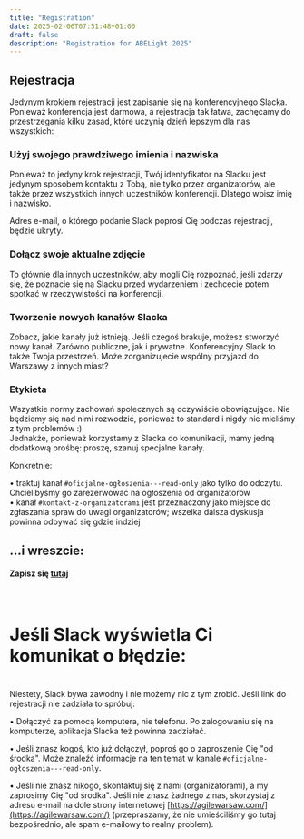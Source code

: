 ```yaml
---
title: "Registration"
date: 2025-02-06T07:51:48+01:00
draft: false
description: "Registration for ABELight 2025"
---
```


## Rejestracja

Jedynym krokiem rejestracji jest zapisanie się na konferencyjnego Slacka.
Ponieważ konferencja jest darmowa, a rejestracja tak łatwa, zachęcamy do przestrzegania kilku zasad, które uczynią dzień lepszym dla nas wszystkich:

### Użyj swojego prawdziwego imienia i nazwiska

Ponieważ to jedyny krok rejestracji, Twój identyfikator na Slacku jest jedynym sposobem kontaktu z Tobą, nie tylko przez organizatorów, ale także przez wszystkich innych uczestników konferencji. Dlatego wpisz imię i nazwisko.

Adres e-mail, o którego podanie Slack poprosi Cię podczas rejestracji, będzie ukryty.

### Dołącz swoje aktualne zdjęcie

To głównie dla innych uczestników, aby mogli Cię rozpoznać, jeśli zdarzy się, że poznacie się na Slacku przed wydarzeniem i zechcecie potem spotkać w rzeczywistości na konferencji.

### Tworzenie nowych kanałów Slacka

Zobacz, jakie kanały już istnieją. Jeśli czegoś brakuje, możesz stworzyć nowy kanał. Zarówno publiczne, jak i prywatne. Konferencyjny Slack to także Twoja przestrzeń. Może zorganizujecie wspólny przyjazd do Warszawy z innych miast?

### Etykieta

Wszystkie normy zachowań społecznych są oczywiście obowiązujące. Nie będziemy się nad nimi rozwodzić, ponieważ to standard i nigdy nie mieliśmy z tym problemów :)  
Jednakże, ponieważ korzystamy z Slacka do komunikacji, mamy jedną dodatkową prośbę: proszę, szanuj specjalne kanały.

Konkretnie:

   • traktuj kanał `#oficjalne-ogłoszenia---read-only` jako tylko do odczytu. Chcielibyśmy go zarezerwować na ogłoszenia od organizatorów  
   • kanał `#kontakt-z-organizatorami` jest przeznaczony jako miejsce do zgłaszania spraw do uwagi organizatorów; wszelka dalsza dyskusja powinna odbywać się gdzie indziej

## ...i wreszcie:

#### Zapisz się <a id="in-your-face" href="https://join.slack.com/t/abelight2025/shared_invite/zt-2zug4q8jp-pD2ql9T3LEMLCDmEgJ8lcw">tutaj</a>


<h4 style="font-size: 2.2em;"><br> Jeśli Slack wyświetla Ci komunikat o błędzie:</h4>

Niestety, Slack bywa zawodny i nie możemy nic z tym zrobić. Jeśli link do rejestracji nie zadziała to spróbuj:

   • Dołączyć za pomocą komputera, nie telefonu. Po zalogowaniu się na komputerze, aplikacja Slacka też powinna zadziałać.

   • Jeśli znasz kogoś, kto już dołączył, poproś go o zaproszenie Cię "od środka". Może znaleźć informacje na ten temat w kanale `#oficjalne-ogłoszenia---read-only`.
    
   • Jeśli nie znasz nikogo, skontaktuj się z nami (organizatorami), a my zaprosimy Cię "od środka". Jeśli nie znasz żadnego z nas, skorzystaj z adresu e-mail na dole strony internetowej [https://agilewarsaw.com/](https://agilewarsaw.com/) (przepraszamy, że nie umieściliśmy go tutaj bezpośrednio, ale spam e-mailowy to realny problem).
